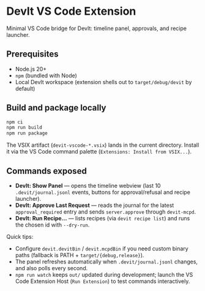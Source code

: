 # DevIt VS Code Extension

Minimal VS Code bridge for DevIt: timeline panel, approvals, and recipe launcher.

## Prerequisites

- Node.js 20+
- `npm` (bundled with Node)
- Local DevIt workspace (extension shells out to `target/debug/devit` by default)

## Build and package locally

```bash
npm ci
npm run build
npm run package
```

The VSIX artifact (`devit-vscode-*.vsix`) lands in the current directory. Install it via the VS Code command palette (`Extensions: Install from VSIX...`).

## Commands exposed

- **DevIt: Show Panel** — opens the timeline webview (last 10 `.devit/journal.jsonl` events, buttons for approval/refusal and recipe launcher).
- **DevIt: Approve Last Request** — reads the journal for the latest `approval_required` entry and sends `server.approve` through `devit-mcpd`.
- **DevIt: Run Recipe…** — lists recipes (via `devit recipe list`) and runs the chosen id with `--dry-run`.

Quick tips:
- Configure `devit.devitBin` / `devit.mcpdBin` if you need custom binary paths (fallback is PATH + `target/{debug,release}`).
- The panel refreshes automatically when `.devit/journal.jsonl` changes, and also polls every second.
- `npm run watch` keeps `out/` updated during development; launch the VS Code Extension Host (`Run Extension`) to test commands interactively.
